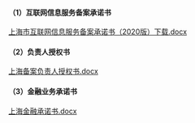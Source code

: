 
#### （1）互联网信息服务备案承诺书

[上海市互联网信息服务备案承诺书（2020版）下载.docx](https://beianwendang.s3.cn-north-1.jdcloud-oss.com/wendangxiazhai/shanghaifuwuchengnuoshu/fuwuchengnuo.docx)

#### （2）负责人授权书

[上海备案负责人授权书.docx](https://beianwendang.s3.cn-north-1.jdcloud-oss.com/beianrumen/guanjuguize/shanghai/shanghaishouquanshu.docx)

#### （3）金融业务承诺书

[上海金融承诺书.docx](https://beianwendang.s3.cn-north-1.jdcloud-oss.com/wendangxiazhai/shanghaifuwuchengnuoshu/shjrcns.docx)
